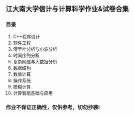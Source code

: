 ## 江大南大学信计与计算科学作业&试卷合集
### 目录
1. C++程序设计
2. 软件工程
3. 傅里叶分析与小波分析
4. 时间序列分析
5. 复杂网络与大数据分析
6. 数据结构
7. 数值计算
8. 操作系统
9. 模糊计算
10. 计算智能基础与应用
### 作业不保证正确性，仅供参考，切勿抄袭!
